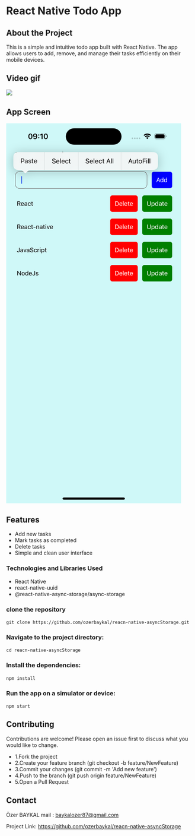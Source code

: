 # React Native Todo App

## About the Project

This is a simple and intuitive todo app built with React Native. The app allows users to add, remove, and manage their tasks efficiently on their mobile devices.

## Video gif

![](./assets/screenrecord.gif)

## App Screen

![](./assets/appScreen.png)

## Features

- Add new tasks
- Mark tasks as completed
- Delete tasks
- Simple and clean user interface

### Technologies and Libraries Used

- React Native
- react-native-uuid
- @react-native-async-storage/async-storage

### clone the repository

```
git clone https://github.com/ozerbaykal/reacn-native-asyncStorage.git
```

### Navigate to the project directory:

```
cd reacn-native-asyncStorage
```

### Install the dependencies:

```
npm install
```

### Run the app on a simulator or device:

```
npm start

```

## Contributing

Contributions are welcome! Please open an issue first to discuss what you would like to change.

- 1.Fork the project
- 2.Create your feature branch (git checkout -b feature/NewFeature)
- 3.Commit your changes (git commit -m 'Add new feature')
- 4.Push to the branch (git push origin feature/NewFeature)
- 5.Open a Pull Request

<h2>Contact</h2>

Özer BAYKAL mail : baykalozer87@gmail.com

Project Link: https://github.com/ozerbaykal/reacn-native-asyncStorage
